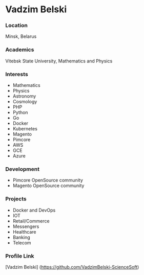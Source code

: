 # Vadzim Belski

### Location

Minsk, Belarus

### Academics

Vitebsk State University, Mathematics and Physics

### Interests

- Mathematics
- Physics
- Astronomy
- Cosmology
- PHP
- Python
- Go
- Docker
- Kubernetes
- Magento
- Pimcore
- AWS
- GCE
- Azure

### Development

- Pimcore OpenSource community
- Magento OpenSource community

### Projects

- Docker and DevOps
- IOT
- Retail/Commerce
- Messengers
- Healthcare
- Banking
- Telecom

### Profile Link

[Vadzim Belski] (https://github.com/VadzimBelski-ScienceSoft)
